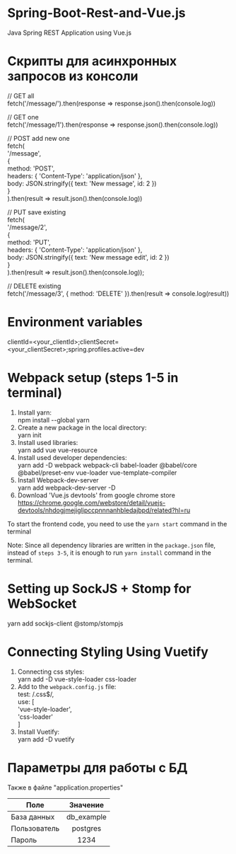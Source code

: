 # Spring-Boot-Rest-and-Vue.js
Java Spring REST Application using Vue.js

# Скрипты для асинхронных запросов из консоли

// GET all  
fetch('/message/').then(response => response.json().then(console.log))
  
// GET one  
fetch('/message/1').then(response => response.json().then(console.log))
  
// POST add new one  
fetch(  
  '/message',   
  {   
    method: 'POST',   
    headers: { 'Content-Type': 'application/json' },  
    body: JSON.stringify({ text: 'New message', id: 2 })  
  }  
).then(result => result.json().then(console.log))  
  
// PUT save existing  
fetch(  
  '/message/2',   
  {   
    method: 'PUT',   
    headers: { 'Content-Type': 'application/json' },   
    body: JSON.stringify({ text: 'New message edit', id: 2 })  
   }  
).then(result => result.json().then(console.log));  
  
// DELETE existing  
fetch('/message/3', { method: 'DELETE' }).then(result => console.log(result))  
  
# Environment variables  
clientId=<your_clientId>;clientSecret=<your_clientSecret>;spring.profiles.active=dev  
  
# Webpack setup (steps 1-5 in terminal)
1) Install yarn:  
npm install --global yarn  
2) Create a new package in the local directory:  
yarn init  
3) Install used libraries:  
yarn add vue vue-resource  
4) Install used developer dependencies:  
yarn add -D webpack webpack-cli babel-loader @babel/core @babel/preset-env vue-loader vue-template-compiler 
5) Install Webpack-dev-server  
yarn add webpack-dev-server -D  
6) Download 'Vue.js devtools' from google chrome store  
https://chrome.google.com/webstore/detail/vuejs-devtools/nhdogjmejiglipccpnnnanhbledajbpd/related?hl=ru  
  
To start the frontend code, you need to use the `yarn start` command in the terminal  
  
Note: Since all dependency libraries are written in the `package.json` file, instead of `steps 3-5`, it is enough to run `yarn install` command in the terminal.

# Setting up SockJS + Stomp for WebSocket  
yarn add sockjs-client @stomp/stompjs 

# Connecting Styling Using Vuetify  
1) Connecting css styles:  
yarn add -D vue-style-loader css-loader  
2) Add to the `webpack.config.js` file:  
test: /\.css$/,  
use: [  
 'vue-style-loader',  
 'css-loader'  
]  
3) Install Vuetify:  
yarn add -D vuetify  

# Параметры для работы с БД  
Также в файле "application.properties"

| Поле                       |                Значение           |
| -------------------------- | :-------------------------------: |
| База данных                |             db_example            |
| Пользователь               |              postgres             |
| Пароль                     |                1234               |
